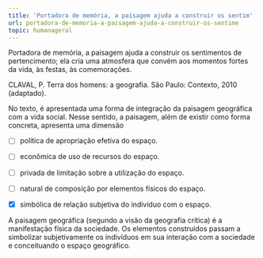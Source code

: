 ```yaml
---
title: 'Portadora de memória, a paisagem ajuda a construir os sentim'
url: portadora-de-memoria-a-paisagem-ajuda-a-construir-os-sentime
topic: humanageral
---
```



Portadora de memória, a paisagem ajuda a construir os sentimentos de pertencimento; ela cria uma atmosfera que convém aos momentos fortes da vida, às festas, às comemorações.

CLAVAL, P. Terra dos homens: a geografia. São Paulo: Contexto, 2010 (adaptado).

No texto, é apresentada uma forma de integração da paisagem geográfica com a vida social. Nesse sentido, a paisagem, além de existir como forma concreta, apresenta uma dimensão



- [ ] política de apropriação efetiva do espaço.
- [ ] econômica de uso de recursos do espaço.
- [ ] privada de limitação sobre a utilização do espaço.
- [ ] natural de composição por elementos físicos do espaço.
- [x] simbólica de relação subjetiva do indivíduo com o espaço.


A paisagem geográfica (segundo a visão da geografia crítica) é a manifestação física da sociedade. Os elementos construídos passam a simbolizar subjetivamente os indivíduos em sua interação com a sociedade e conceituando o espaço geográfico.
